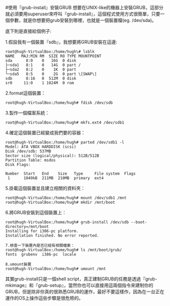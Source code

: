 #使用『grub-install』安裝GRUB
想要在UNIX-like的機器上安裝GRUB，這部分就必須要用superuser來呼叫『grub-install』，這個程式使用方式很簡單，只要一個參數，就是你想要把grub安裝到哪裡，也就是一個裝置檔\(eg. /dev/sda\)。

底下則是直接給個例子:

1.假設我有一個裝置『sdb』，我想要將GRUB安裝在這邊:
```
root@hugh-VirtualBox:/home/hugh\# lsblk
NAME   MAJ:MIN RM  SIZE RO TYPE MOUNTPOINT
sda      8:0    0   16G  0 disk 
├─sda1   8:1    0   14G  0 part /
├─sda2   8:2    0    1K  0 part 
└─sda5   8:5    0    2G  0 part \[SWAP\]
sdb      8:16   0  512M  0 disk 
sr0     11:0    1 1024M  0 rom
```

2.format這個裝置：
```
root@hugh-VirtualBox:/home/hugh# fdisk /dev/sdb 
```

3.製作一個檔案系統：
```
root@hugh-VirtualBox:/home/hugh# mkfs.ext4 /dev/sdb1
```

4.確定這個裝置已經變成我們要的容器：
```
root@hugh-VirtualBox:/home/hugh# parted /dev/sdb1 -l
Model: ATA VBOX HARDDISK (scsi)
Disk /dev/sdb: 537MB
Sector size (logical/physical): 512B/512B
Partition Table: msdos
Disk Flags: 

Number  Start   End    Size   Type     File system  Flags
 1      1049kB  211MB  210MB  primary  ext4
```

5.掛載這個裝置並且建立相關的資料夾：
```
root@hugh-VirtualBox:/home/hugh# mount /dev/sdb1 /mnt
root@hugh-VirtualBox:/home/hugh# mkdir /mnt/boot
```

6.將GRUB安裝到這個裝置上：
```
root@hugh-VirtualBox:/home/hugh# grub-install /dev/sdb --boot-directory=/mnt/boot
Installing for i386-pc platform.
Installation finished. No error reported.

7.檢查一下裝置內是否已經有相關檔案：
root@hugh-VirtualBox:/home/hugh# ls /mnt/boot/grub/
fonts  grubenv  i386-pc  locale

8.umount裝置
root@hugh-VirtualBox:/home/hugh# umount /mnt

```

其實grub-install只是一個shell script，真正建制GRUB的任務是透過『grub-mkimage』和『grub-setup』，當然你也可以直接用這兩個指令來建制你的GRUB，但是除非你真的很熟悉GRUB的運作，最好不要這樣作，因為在一台正在運作的OS上操作這些步驟是很危險的。










